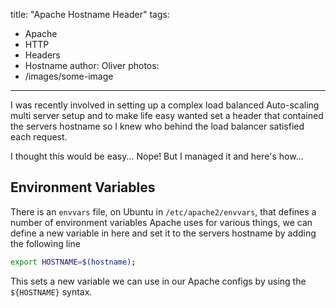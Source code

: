 title: "Apache Hostname Header"
tags:
- Apache
- HTTP
- Headers
- Hostname
author: Oliver
photos:
- /images/some-image
---

I was recently involved in setting up a complex load balanced Auto-scaling multi server setup and to make life easy wanted set a header that contained the servers hostname so I knew who behind the load balancer satisfied each request.

I thought this would be easy... Nope! But I managed it and here's how... 

<!-- more -->

## Environment Variables

There is an `envvars` file, on Ubuntu in `/etc/apache2/envvars`, that defines a number of environment variables Apache uses for various things, we can define a new variable in here and set it to the servers hostname by adding the following line

```bash
export HOSTNAME=$(hostname);
```

This sets a new variable we can use in our Apache configs by using the `${HOSTNAME}` syntax.
